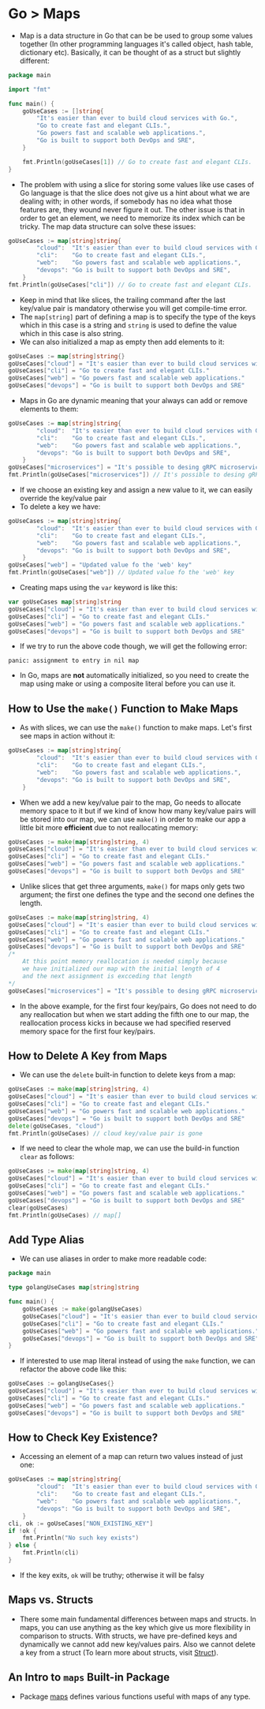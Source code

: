 # Go > Maps

-   Map is a data structure in Go that can be be used to group some values together (In other programming languages it's called object, hash table, dictionary etc). Basically, it can be thought of as a struct but slightly different:

```go
package main

import "fmt"

func main() {
	goUseCases := []string{
		"It's easier than ever to build cloud services with Go.",
		"Go to create fast and elegant CLIs.",
		"Go powers fast and scalable web applications.",
		"Go is built to support both DevOps and SRE",
	}

	fmt.Println(goUseCases[1]) // Go to create fast and elegant CLIs.
}
```

-   The problem with using a slice for storing some values like use cases of Go language is that the slice does not give us a hint about what we are dealing with; in other words, if somebody has no idea what those features are, they wound never figure it out. The other issue is that in order to get an element, we need to memorize its index which can be tricky. The map data structure can solve these issues:

```go
goUseCases := map[string]string{
		"cloud":  "It's easier than ever to build cloud services with Go.",
		"cli":    "Go to create fast and elegant CLIs.",
		"web":    "Go powers fast and scalable web applications.",
		"devops": "Go is built to support both DevOps and SRE",
	}
fmt.Println(goUseCases["cli"]) // Go to create fast and elegant CLIs.
```

-   Keep in mind that like slices, the trailing command after the last key/value pair is mandatory otherwise you will get compile-time error.
-   The `map[string]` part of defining a map is to specify the type of the keys which in this case is a string and `string` is used to define the value which in this case is also string.
-   We can also initialized a map as empty then add elements to it:

```go
goUseCases := map[string]string{}
goUseCases["cloud"] = "It's easier than ever to build cloud services with Go."
goUseCases["cli"] = "Go to create fast and elegant CLIs."
goUseCases["web"] = "Go powers fast and scalable web applications."
goUseCases["devops"] = "Go is built to support both DevOps and SRE"
```

-   Maps in Go are dynamic meaning that your always can add or remove elements to them:

```go
goUseCases := map[string]string{
		"cloud":  "It's easier than ever to build cloud services with Go.",
		"cli":    "Go to create fast and elegant CLIs.",
		"web":    "Go powers fast and scalable web applications.",
		"devops": "Go is built to support both DevOps and SRE",
	}
goUseCases["microservices"] = "It's possible to desing gRPC microservices with go"
fmt.Println(goUseCases["microservices"]) // It's possible to desing gRPC microservices with go
```

-   If we choose an existing key and assign a new value to it, we can easily override the key/value pair
-   To delete a key we have:

```go
goUseCases := map[string]string{
		"cloud":  "It's easier than ever to build cloud services with Go.",
		"cli":    "Go to create fast and elegant CLIs.",
		"web":    "Go powers fast and scalable web applications.",
		"devops": "Go is built to support both DevOps and SRE",
	}
goUseCases["web"] = "Updated value fo the 'web' key"
fmt.Println(goUseCases["web"]) // Updated value fo the 'web' key
```

-   Creating maps using the `var` keyword is like this:

```go
var goUseCases map[string]string
goUseCases["cloud"] = "It's easier than ever to build cloud services with Go."
goUseCases["cli"] = "Go to create fast and elegant CLIs."
goUseCases["web"] = "Go powers fast and scalable web applications."
goUseCases["devops"] = "Go is built to support both DevOps and SRE"
```

-   If we try to run the above code though, we will get the following error:

```text
panic: assignment to entry in nil map
```

-   In Go, maps are **not** automatically initialized, so you need to create the map using make or using a composite literal before you can use it.

## How to Use the `make()` Function to Make Maps

-   As with slices, we can use the `make()` function to make maps. Let's first see maps in action without it:

```go
goUseCases := map[string]string{
		"cloud":  "It's easier than ever to build cloud services with Go.",
		"cli":    "Go to create fast and elegant CLIs.",
		"web":    "Go powers fast and scalable web applications.",
		"devops": "Go is built to support both DevOps and SRE",
	}
```

-   When we add a new key/value pair to the map, Go needs to allocate memory space to it but if we kind of know how many key/value pairs will be stored into our map, we can use `make()` in order to make our app a little bit more **efficient** due to not reallocating memory:

```go
goUseCases := make(map[string]string, 4)
goUseCases["cloud"] = "It's easier than ever to build cloud services with Go."
goUseCases["cli"] = "Go to create fast and elegant CLIs."
goUseCases["web"] = "Go powers fast and scalable web applications."
goUseCases["devops"] = "Go is built to support both DevOps and SRE"
```

-   Unlike slices that get three arguments, `make()` for maps only gets two argument; the first one defines the type and the second one defines the length.

```go
goUseCases := make(map[string]string, 4)
goUseCases["cloud"] = "It's easier than ever to build cloud services with Go."
goUseCases["cli"] = "Go to create fast and elegant CLIs."
goUseCases["web"] = "Go powers fast and scalable web applications."
goUseCases["devops"] = "Go is built to support both DevOps and SRE"
/*
	At this point memory reallocation is needed simply because
	we have initialized our map with the initial length of 4
	and the next assignment is excceding that length
*/
goUseCases["microservices"] = "It's possible to desing gRPC microservices with go"
```

-   In the above example, for the first four key/pairs, Go does not need to do any reallocation but when we start adding the fifth one to our map, the reallocation process kicks in because we had specified reserved memory space for the first four key/pairs.

## How to Delete A Key from Maps

-   We can use the `delete` built-in function to delete keys from a map:

```go
goUseCases := make(map[string]string, 4)
goUseCases["cloud"] = "It's easier than ever to build cloud services with Go."
goUseCases["cli"] = "Go to create fast and elegant CLIs."
goUseCases["web"] = "Go powers fast and scalable web applications."
goUseCases["devops"] = "Go is built to support both DevOps and SRE"
delete(goUseCases, "cloud")
fmt.Println(goUseCases) // cloud key/value pair is gone
```

-   If we need to clear the whole map, we can use the build-in function `clear` as follows:

```go
goUseCases := make(map[string]string, 4)
goUseCases["cloud"] = "It's easier than ever to build cloud services with Go."
goUseCases["cli"] = "Go to create fast and elegant CLIs."
goUseCases["web"] = "Go powers fast and scalable web applications."
goUseCases["devops"] = "Go is built to support both DevOps and SRE"
clear(goUseCases)
fmt.Println(goUseCases) // map[]
```

## Add Type Alias

-   We can use aliases in order to make more readable code:

```go
package main

type golangUseCases map[string]string

func main() {
	goUseCases := make(golangUseCases)
	goUseCases["cloud"] = "It's easier than ever to build cloud services with Go."
	goUseCases["cli"] = "Go to create fast and elegant CLIs."
	goUseCases["web"] = "Go powers fast and scalable web applications."
	goUseCases["devops"] = "Go is built to support both DevOps and SRE"
}
```

-   If interested to use map literal instead of using the `make` function, we can refactor the above code like this:

```go
goUseCases := golangUseCases{}
goUseCases["cloud"] = "It's easier than ever to build cloud services with Go."
goUseCases["cli"] = "Go to create fast and elegant CLIs."
goUseCases["web"] = "Go powers fast and scalable web applications."
goUseCases["devops"] = "Go is built to support both DevOps and SRE"
```

## How to Check Key Existence?

-   Accessing an element of a map can return two values instead of just one:

```go
goUseCases := map[string]string{
		"cloud":  "It's easier than ever to build cloud services with Go.",
		"cli":    "Go to create fast and elegant CLIs.",
		"web":    "Go powers fast and scalable web applications.",
		"devops": "Go is built to support both DevOps and SRE",
	}
cli, ok := goUseCases["NON_EXISTING_KEY"]
if !ok {
	fmt.Println("No such key exists")
} else {
	fmt.Println(cli)
}
```

-   If the key exits, `ok` will be truthy; otherwise it will be falsy

## Maps vs. Structs

-   There some main fundamental differences between maps and structs. In maps, you can use anything as the key which give us more flexibility in comparison to structs. With structs, we have pre-defined keys and dynamically we cannot add new key/values pairs. Also we cannot delete a key from a struct (To learn more about structs, visit [Struct](https://github.com/bezmoradi/tutorials/blob/master/go/05-struct.md)).

## An Intro to `maps` Built-in Package

-   Package [maps](https://pkg.go.dev/maps) defines various functions useful with maps of any type.
